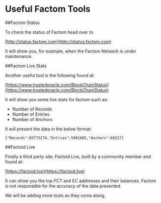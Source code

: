 # Useful Factom Tools

##Factom Status

To check the status of Factom head over to 

[http://status.factom.com](http://status.factom.com)

It will show you, for example, when the Factom Network is under maintenance.

##Factom Live Stats

Another useful tool is the following found at:

[https://www.trustedoracle.com/BlockChainStatus](https://www.trustedoracle.com/BlockChainStatus)

It will show you some live stats for factom such as:

* Number of Records
* Number of Entries
* Number of Anchors

It will present the data in the below format:
 
`{"Records":85775274,"Entries":5981665,"Anchors":68227}` 

##Factoid Live

Finally a third party site, Factoid Live, built by a community member and found at:
 
[https://factoid.live](https://factoid.live)

It can show you the top FCT and EC addresses and their balances. Factom is not responsible for the accuracy of the data presented.

<aside class="success">
We will be adding more tools as they come along.
</aside>